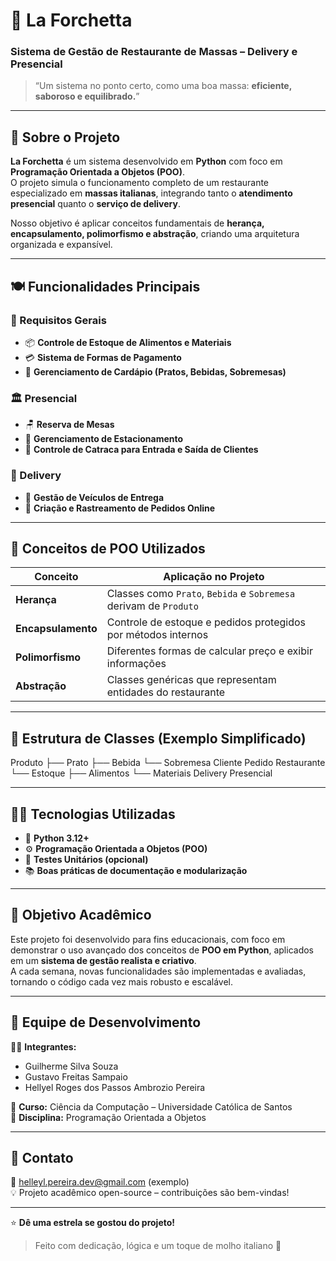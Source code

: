 # 🍝 La Forchetta  
### Sistema de Gestão de Restaurante de Massas – Delivery e Presencial  

> “Um sistema no ponto certo, como uma boa massa: **eficiente, saboroso e equilibrado.**”

---

## 🧩 Sobre o Projeto  

**La Forchetta** é um sistema desenvolvido em **Python** com foco em **Programação Orientada a Objetos (POO)**.  
O projeto simula o funcionamento completo de um restaurante especializado em **massas italianas**, integrando tanto o **atendimento presencial** quanto o **serviço de delivery**.

Nosso objetivo é aplicar conceitos fundamentais de **herança, encapsulamento, polimorfismo e abstração**, criando uma arquitetura organizada e expansível.

---

## 🍽️ Funcionalidades Principais  

### 🔸 Requisitos Gerais  
- 📦 **Controle de Estoque de Alimentos e Materiais**  
- 💳 **Sistema de Formas de Pagamento**  
- 📜 **Gerenciamento de Cardápio (Pratos, Bebidas, Sobremesas)**  

### 🏛️ Presencial  
- 🪑 **Reserva de Mesas**  
- 🚗 **Gerenciamento de Estacionamento**  
- 🎫 **Controle de Catraca para Entrada e Saída de Clientes**  

### 🚚 Delivery  
- 🛵 **Gestão de Veículos de Entrega**  
- 🧾 **Criação e Rastreamento de Pedidos Online**  

---

## 🧠 Conceitos de POO Utilizados  

| Conceito | Aplicação no Projeto |
|-----------|----------------------|
| **Herança** | Classes como `Prato`, `Bebida` e `Sobremesa` derivam de `Produto` |
| **Encapsulamento** | Controle de estoque e pedidos protegidos por métodos internos |
| **Polimorfismo** | Diferentes formas de calcular preço e exibir informações |
| **Abstração** | Classes genéricas que representam entidades do restaurante |

---

## 🧱 Estrutura de Classes (Exemplo Simplificado)  
Produto
├── Prato
├── Bebida
└── Sobremesa
Cliente
Pedido
Restaurante
└── Estoque
├── Alimentos
└── Materiais
Delivery
Presencial


---

## 🧑‍💻 Tecnologias Utilizadas  
- 🐍 **Python 3.12+**  
- ⚙️ **Programação Orientada a Objetos (POO)**  
- 🧪 **Testes Unitários (opcional)**  
- 📚 **Boas práticas de documentação e modularização**

---

## 🚀 Objetivo Acadêmico  

Este projeto foi desenvolvido para fins educacionais, com foco em demonstrar o uso avançado dos conceitos de **POO em Python**, aplicados em um **sistema de gestão realista e criativo**.  
A cada semana, novas funcionalidades são implementadas e avaliadas, tornando o código cada vez mais robusto e escalável.

---

## 🍕 Equipe de Desenvolvimento  

👨‍💻 **Integrantes:**  
- Guilherme Silva Souza
- Gustavo Freitas Sampaio
- Hellyel Roges dos Passos Ambrozio Pereira 

📅 **Curso:** Ciência da Computação – Universidade Católica de Santos  
📘 **Disciplina:** Programação Orientada a Objetos  

---

## 💬 Contato  

📧 helleyl.pereira.dev@gmail.com (exemplo)  
💡 Projeto acadêmico open-source – contribuições são bem-vindas!  

---

⭐ **Dê uma estrela se gostou do projeto!**  
> Feito com dedicação, lógica e um toque de molho italiano 🍅


